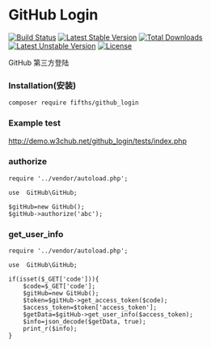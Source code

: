 # GitHub Login
[![Build Status](https://travis-ci.org/fifths/github_login.svg?branch=master)](https://travis-ci.org/fifths/github_login)
[![Latest Stable Version](https://poser.pugx.org/fifths/github_login/v/stable)](https://packagist.org/packages/fifths/github_login)
[![Total Downloads](https://poser.pugx.org/fifths/github_login/downloads)](https://packagist.org/packages/fifths/github_login)
[![Latest Unstable Version](https://poser.pugx.org/fifths/github_login/v/unstable)](https://packagist.org/packages/fifths/github_login)
[![License](https://poser.pugx.org/fifths/github_login/license)](https://packagist.org/packages/fifths/github_login)


GitHub 第三方登陆

### Installation(安装)

    composer require fifths/github_login

### Example test

http://demo.w3chub.net/github_login/tests/index.php

### authorize
```
require '../vendor/autoload.php';

use  GitHub\GitHub;

$gitHub=new GitHub();
$gitHub->authorize('abc');
```

### get_user_info
```
require '../vendor/autoload.php';

use  GitHub\GitHub;

if(isset($_GET['code'])){
    $code=$_GET['code'];
    $gitHub=new GitHub();
    $token=$gitHub->get_access_token($code);
    $access_token=$token['access_token'];
    $getData=$gitHub->get_user_info($access_token);
    $info=json_decode($getData, true);
    print_r($info);
}
```